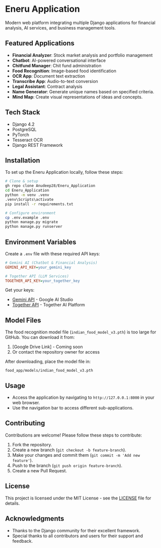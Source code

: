 # Eneru Application

Modern web platform integrating multiple Django applications for financial analysis, AI services, and business management tools.

## Featured Applications

- **Financial Analyzer**: Stock market analysis and portfolio management
- **Chatbot**: AI-powered conversational interface
- **Chitfund Manager**: Chit fund administration
- **Food Recognition**: Image-based food identification
- **OCR App**: Document text extraction
- **Transcribe App**: Audio-to-text conversion
- **Legal Assistant**: Contract analysis
- **Name Generator**: Generate unique names based on specified criteria.
- **Mind Map**: Create visual representations of ideas and concepts.

## Tech Stack

- Django 4.2
- PostgreSQL
- PyTorch
- Tesseract OCR
- Django REST Framework

## Installation

To set up the Eneru Application locally, follow these steps:

```bash
# Clone & setup
gh repo clone Anudeep28/Eneru_Application
cd Eneru_Application
python -m venv .venv
.venv\Scripts\activate
pip install -r requirements.txt

# Configure environment
cp .env.example .env
python manage.py migrate
python manage.py runserver
```

## Environment Variables

Create a `.env` file with these required API keys:

```ini
# Gemini AI (Chatbot & Financial Analysis)
GEMINI_API_KEY=your_gemini_key

# Together API (LLM Services)
TOGETHER_API_KEY=your_together_key
```

Get your keys:
- [Gemini API](https://ai.google.dev/) - Google AI Studio
- [Together API](https://api.together.xyz/) - Together AI Platform

## Model Files
The food recognition model file (`indian_food_model_v3.pth`) is too large for GitHub. You can download it from:
1. [Google Drive Link] - Coming soon
2. Or contact the repository owner for access

After downloading, place the model file in:
```
food_app/models/indian_food_model_v3.pth
```

## Usage

- Access the application by navigating to `http://127.0.0.1:8000` in your web browser.
- Use the navigation bar to access different sub-applications.

## Contributing

Contributions are welcome! Please follow these steps to contribute:

1. Fork the repository.
2. Create a new branch (`git checkout -b feature-branch`).
3. Make your changes and commit them (`git commit -m 'Add new feature'`).
4. Push to the branch (`git push origin feature-branch`).
5. Create a new Pull Request.

## License

This project is licensed under the MIT License - see the [LICENSE](LICENSE) file for details.

## Acknowledgments

- Thanks to the Django community for their excellent framework.
- Special thanks to all contributors and users for their support and feedback.
